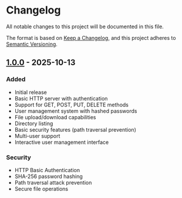 # Changelog

All notable changes to this project will be documented in this file.

The format is based on [Keep a Changelog](https://keepachangelog.com/en/1.0.0/),
and this project adheres to [Semantic Versioning](https://semver.org/spec/v2.0.0.html).

## [1.0.0] - 2025-10-13

### Added
- Initial release
- Basic HTTP server with authentication
- Support for GET, POST, PUT, DELETE methods
- User management system with hashed passwords
- File upload/download capabilities
- Directory listing
- Basic security features (path traversal prevention)
- Multi-user support
- Interactive user management interface

### Security
- HTTP Basic Authentication
- SHA-256 password hashing
- Path traversal attack prevention
- Secure file operations

[1.0.0]: https://github.com/moncef007/secure-http-server/releases/tag/v1.0.0